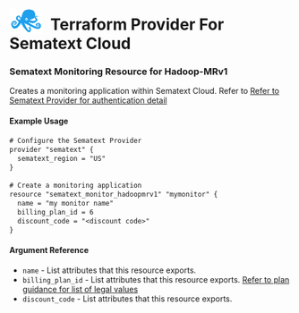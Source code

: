 # <img src="../assets/octi-blue.png" valign="bottom" width="60px"/>**&nbsp;&nbsp;Terraform Provider For Sematext Cloud**

### Sematext Monitoring Resource for Hadoop-MRv1 

Creates a monitoring application within Sematext Cloud. 
Refer to [Refer to Sematext Provider for authentication detail](../index.md) 

#### Example Usage

```hcl
# Configure the Sematext Provider
provider "sematext" {
  sematext_region = "US"
}

# Create a monitoring application
resource "sematext_monitor_hadoopmrv1" "mymonitor" {
  name = "my monitor name"
  billing_plan_id = 6
  discount_code = "<discount code>"
}
```

#### Argument Reference

* `name` - List attributes that this resource exports.
* `billing_plan_id` - List attributes that this resource exports. [Refer to plan guidance for list of legal values](../guides/plans.md) 
* `discount_code` - List attributes that this resource exports.



